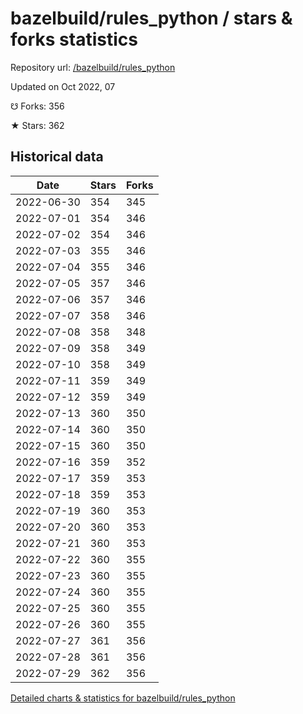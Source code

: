 # bazelbuild/rules_python / stars & forks statistics

Repository url: [/bazelbuild/rules_python](https://github.com/bazelbuild/rules_python)

Updated on Oct 2022, 07

☋ Forks: 356

★ Stars: 362

## Historical data
| Date | Stars | Forks |
|------|-------|-------|
| 2022-06-30 | 354 | 345 | 
| 2022-07-01 | 354 | 346 | 
| 2022-07-02 | 354 | 346 | 
| 2022-07-03 | 355 | 346 | 
| 2022-07-04 | 355 | 346 | 
| 2022-07-05 | 357 | 346 | 
| 2022-07-06 | 357 | 346 | 
| 2022-07-07 | 358 | 346 | 
| 2022-07-08 | 358 | 348 | 
| 2022-07-09 | 358 | 349 | 
| 2022-07-10 | 358 | 349 | 
| 2022-07-11 | 359 | 349 | 
| 2022-07-12 | 359 | 349 | 
| 2022-07-13 | 360 | 350 | 
| 2022-07-14 | 360 | 350 | 
| 2022-07-15 | 360 | 350 | 
| 2022-07-16 | 359 | 352 | 
| 2022-07-17 | 359 | 353 | 
| 2022-07-18 | 359 | 353 | 
| 2022-07-19 | 360 | 353 | 
| 2022-07-20 | 360 | 353 | 
| 2022-07-21 | 360 | 353 | 
| 2022-07-22 | 360 | 355 | 
| 2022-07-23 | 360 | 355 | 
| 2022-07-24 | 360 | 355 | 
| 2022-07-25 | 360 | 355 | 
| 2022-07-26 | 360 | 355 | 
| 2022-07-27 | 361 | 356 | 
| 2022-07-28 | 361 | 356 | 
| 2022-07-29 | 362 | 356 | 


[Detailed charts & statistics for bazelbuild/rules_python](https://reviewgithub.com/rep/bazelbuild/rules_python)
